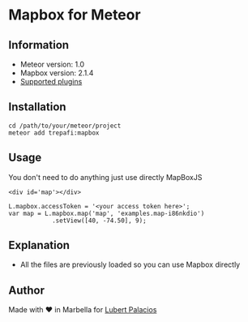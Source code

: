 # Mapbox for Meteor

## Information
* Meteor version: 1.0
* Mapbox version: 2.1.4
* [Supported plugins](https://www.mapbox.com/mapbox.js/plugins/)

## Installation
````
cd /path/to/your/meteor/project
meteor add trepafi:mapbox
````

## Usage
You don't need to do anything just use directly MapBoxJS
````
<div id='map'></div>
````


````
L.mapbox.accessToken = '<your access token here>';
var map = L.mapbox.map('map', 'examples.map-i86nkdio')
			.setView([40, -74.50], 9);
````

## Explanation
* All the files are previously loaded so you can use Mapbox directly


## Author
Made with &#9829; in Marbella for [Lubert Palacios](es.linkedin.com/in/lubertpalacios/en)
